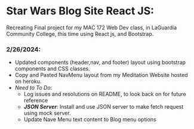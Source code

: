 # Star Wars Blog Site React JS:

Recreating Final project for my MAC 172 Web Dev class, in LaGuardia Community College, this time using React js, and Bootstrap.

### 2/26/2024:
- Updated components (header,nav, and footer) layout using bootstrap components and CSS classes.
- Copy and Pasted NavMenu layout from my Meditation Website hosted on heroku. 
- *Need to To Do*:
    - Log issues and resolutions on README, to look back on for future reference
    - ***JSON Server***: Install and use JSON server to make fetch request using mock server.
    - Update Nave Menu text content to Blog menu options